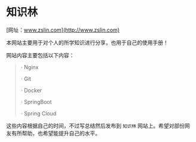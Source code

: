 
# 知识林

[网址：www.zslin.com](http://www.zslin.com)

本网站主要用于对个人的所学知识进行分享，也用于自己的使用手册！

网站内容主要包括以下内容：

> · Nginx
>
> · Git
> 
> · Docker
>
> · SpringBoot
>
> · Spring Cloud

这些内容根据自己的时间，不过写总结然后发布到 `知识林` 网站上。希望对部份网友有所帮助，也希望能提升自己的水平。
